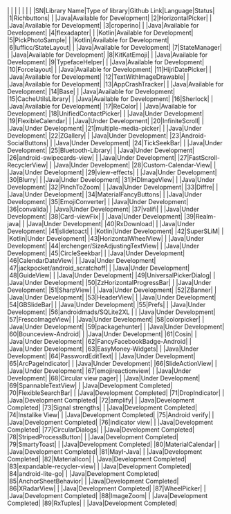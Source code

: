 | | | | | | |
|SN|Library Name|Type of library|Github Link|Language|Status|
|1|Richbuttons| | |Java|Available for Development|
|2|HorizontalPicker| | |Java|Available for Development|
|3|croperino| | |Java|Available for Development|
|4|flexadapter| | |Kotlin|Available for Development|
|5|PickPhotoSample| | |Kotlin|Available for Development|
|6|lufficc/StateLayout| | |Java|Available for Development|
|7|StateManager| | |Java|Available for Development|
|8|KitKatEmoji| | |Java|Available for Development|
|9|TypefaceHelper| | |Java|Available for Development|
|10|Forcelayout| | |Java|Available for Development|
|11|HijriDatePicker| | |Java|Available for Development|
|12|TextWithImageDrawable| | |Java|Available for Development|
|13|AppCrashTracker| | |Java|Available for Development|
|14|Base| | |Java|Available for Development|
|15|CacheUtilsLibrary| | |Java|Available for Development|
|16|Sherlock| | |Java|Available for Development|
|17|ReColor| | |Java|Available for Development|
|18|UnifiedContactPicker| | |Java|Under Development|
|19|FlexibleCalendar| | |Java|Under Development|
|20|InfiniteScroll| | |Java|Under Development|
|21|multiple-media-picker| | |Java|Under Development|
|22|ZGallery| | |Java|Under Development|
|23|Android-SocialButtons| | |Java|Under Development|
|24|TickSeekBar| | |Java|Under Development|
|25|Bluetooth-Library| | |Java|Under Development|
|26|android-swipecards-view| | |Java|Under Development|
|27|FastScroll-RecyclerView| | |Java|Under Development|
|28|Custom-Calendar-View| | |Java|Under Development|
|29|view-effects| | |Java|Under Development|
|30|Blurry| | |Java|Under Development|
|31|HDImageView| | |Java|Under Development|
|32|PinchToZoom| | |Java|Under Development|
|33|Diffre| | |Java|Under Development|
|34|MaterialFancyButtons| | |Java|Under Development|
|35|EmojiConverter| | |Java|Under Development|
|36|convalida| | |Java|Under Development|
|37|valifi| | |Java|Under Development|
|38|Card-viewFix| | |Java|Under Development|
|39|Realm-java| | |Java|Under Development|
|40|RxDownload| | |Java|Under Development|
|41|slidetoact| | |Kotlin|Under Development|
|42|SuperSLiM| | |Kotlin|Under Development|
|43|HorizontalWheelView| | |Java|Under Development|
|44|erchenger/SizeAdjustingTextView| | |Java|Under Development|
|45|CircleSeekbar| | |Java|Under Development|
|46|CalendarDateView| | |Java|Under Development|
|47|jackpocket/android_scratchoff| | |Java|Under Development|
|48|GuideView| | |Java|Under Development|
|49|UniversalPickerDialog| | |Java|Under Development|
|50|ZzHorizontalProgressBar| | |Java|Under Development|
|51|SharpView| | |Java|Under Development|
|52|ZBanner| | |Java|Under Development|
|53|HeaderView| | |Java|Under Development|
|54|GBSlideBar| | |Java|Under Development|
|55|Prefs| | |Java|Under Development|
|56|androidmads/SQLite2XL | | |Java|Under Development|
|57|FrescoImageView| | |Java|Under Development|
|58|colorpicker| | |Java|Under Development|
|59|packagehunter| | |Java|Under Development|
|60|Bounceview-Android| | |Java|Under Development|
|61|Cosin| | |Java|Under Development|
|62|FancyFacebookBadge-Android| | |Java|Under Development|
|63|EasyMoney-Widgets| | |Java|Under Development|
|64|PasswordEditText| | |Java|Under Development|
|65|ArcPageIndicator| | |Java|Under Development|
|66|SlideActionView| | |Java|Under Development|
|67|emojireactionview| | |Java|Under Development|
|68|Circular view pager| | |Java|Under Development|
|69|SpannableTextView| | |Java|Development Completed|
|70|FlexibleSearchBar| | |Java|Development Completed|
|71|DropIndicator| | |Java|Development Completed|
|72|amplify| | |Java|Development Completed|
|73|Signal strengths| | |Java|Development Completed|
|74|Instalike View| | |Java|Development Completed|
|75|Android verify| | |Java|Development Completed|
|76|indicator view| | |Java|Development Completed|
|77|CircularDialogs| | |Java|Development Completed|
|78|StripedProcessButton| | |Java|Development Completed|
|79|SmartyToast| | |Java|Development Completed|
|80|MaterialCalendar| | |Java|Development Completed|
|81|MayI-Java| | |Java|Development Completed|
|82|MaterialIcon| | |Java|Development Completed|
|83|expandable-recycler-view| | |Java|Development Completed|
|84|android-lite-go| | |Java|Development Completed|
|85|AnchorSheetBehavior| | |Java|Development Completed|
|86|XRadarView| | |Java|Development Completed|
|87|WheelPicker| | |Java|Development Completed|
|88|ImageZoom| | |Java|Development Completed|
|89|RxTuples| | |Java|Development Completed|
